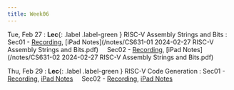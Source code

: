 ```yaml
---
title: Week06
---
```



Tue, Feb 27
: **Lec**{: .label .label-green } RISC-V Assembly Strings and Bits
: Sec01 - [Recording](https://usfca.zoom.us/rec/share/QJg1lTw4Q4xjh0UqC5b4VtwIyYMaYUmwlI3ydvMAMgeS3jh2tN7Zsm4oiqRA8Yk.6p4HIkdRbQv6LZNN?startTime=1709050185000),
          [iPad Notes](/notes/CS631-01 2024-02-27 RISC-V Assembly Strings and Bits.pdf)
&nbsp; &nbsp;
Sec02 - [Recording](https://usfca.zoom.us/rec/share/XDmzRnpQo7K4Qkskitz8oD8yfcVtVQU-hHehxq0Hs4FUwBTgSkFsU12MzSn64Iit.YEqMdAQ4UKBxMPvQ?startTime=1709074048000),
        [iPad Notes](/notes/CS631-02 2024-02-27 RISC-V Assembly Strings and Bits.pdf)

Thu, Feb 29
: **Lec**{: .label .label-green } RISC-V Code Generation 
: Sec01 - [Recording](https://usfca.zoom.us/rec/share/YIOQYgHPaz8hBsQd2BftYKM54vWnjwFYLsvClhJGet18ZoiEyOr1Q8CoYf6VVgYG.-xBy-CFshfJptb6g?startTime=1709222875000),
          [iPad Notes](/notes/)
&nbsp; &nbsp;
Sec02 - [Recording](https://usfca.zoom.us/rec/share/SlfWGk-_Ag7wvXJhWJXCsBWBMMuX6Kgb7t_XoAaiAOK4SQlpfOMCtzqPyceaCJVq.h06mH_ZrvupwFmFB?startTime=1709246669000),
        [iPad Notes](/notes/)
